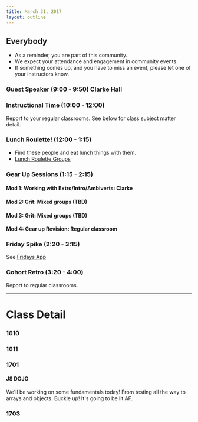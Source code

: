 ```yaml
---
title: March 31, 2017
layout: outline
---
```


## Everybody

- As a reminder, you are part of this community.
- We expect your attendance and engagement in community events.
- If something comes up, and you have to miss an event, please let one of your instructors know.

### Guest Speaker (9:00 - 9:50) Clarke Hall

### Instructional Time (10:00 - 12:00)
Report to your regular classrooms. See below for class subject matter detail.

### Lunch Roulette! (12:00 - 1:15)

* Find these people and eat lunch things with them.
* [Lunch Roulette
  Groups](https://github.com/turingschool/interdisciplinary-planning/blob/master/groups/20170324.markdown)

### Gear Up Sessions (1:15 - 2:15)

#### Mod 1: Working with Extro/Intro/Ambiverts:	Clarke
#### Mod 2: Grit:	Mixed groups (TBD)
#### Mod 3: Grit:	Mixed groups (TBD)
#### Mod 4: Gear up Revision:	Regular classroom

### Friday Spike (2:20 - 3:15)
See [Fridays App](https://turing-fridays.firebaseapp.com/)

### Cohort Retro (3:20 - 4:00)
Report to regular classrooms.

--------------------------------------------

# Class Detail

### 1610

### 1611

### 1701

#### JS DOJO

We'll be working on some fundamentals today! From testing all the way to arrays and objects. Buckle up! It's going to be lit AF.

### 1703
